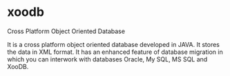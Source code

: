 xoodb
=====

Cross Platform Object Oriented Database

It is a cross platform object oriented database developed in JAVA. 
It stores the data in XML format. 
It has an enhanced feature of database migration in which you can interwork with databases Oracle, My SQL, MS SQL and XooDB.
